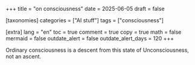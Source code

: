 +++
title = "on consciousness"
date = 2025-06-05
draft = false 

[taxonomies]
categories = ["AI stuff"]
tags = ["consciousness"]

[extra]
lang = "en"
toc = true
comment = true
copy = true
math = false
mermaid = false
outdate_alert = false 
outdate_alert_days = 120
+++

Ordinary consciousness is a descent from this state of Unconsciousness, not an ascent.
